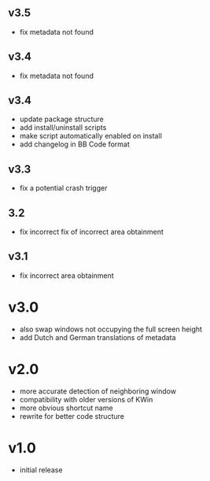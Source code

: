 ## v3.5
- fix metadata not found

## v3.4
- fix metadata not found

## v3.4
- update package structure
- add install/uninstall scripts
- make script automatically enabled on install
- add changelog in BB Code format

## v3.3

- fix a potential crash trigger

## 3.2

- fix incorrect fix of incorrect area obtainment

## v3.1

- fix incorrect area obtainment

# v3.0

- also swap windows not occupying the full screen height
- add Dutch and German translations of metadata 

# v2.0

- more accurate detection of neighboring window
- compatibility with older versions of KWin
- more obvious shortcut name
- rewrite for better code structure

# v1.0

- initial release
